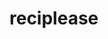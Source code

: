 # reciplease

<!-- welcome to my recipleasing readme-->
<!-- it's time to create some html.. don't worry, there will be lists, and even some pages-->

